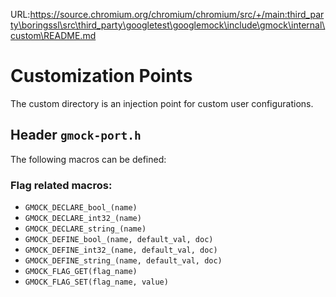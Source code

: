URL:https://source.chromium.org/chromium/chromium/src/+/main:third_party\boringssl\src\third_party\googletest\googlemock\include\gmock\internal\custom\README.md
# Customization Points

The custom directory is an injection point for custom user configurations.

## Header `gmock-port.h`

The following macros can be defined:

### Flag related macros:

*   `GMOCK_DECLARE_bool_(name)`
*   `GMOCK_DECLARE_int32_(name)`
*   `GMOCK_DECLARE_string_(name)`
*   `GMOCK_DEFINE_bool_(name, default_val, doc)`
*   `GMOCK_DEFINE_int32_(name, default_val, doc)`
*   `GMOCK_DEFINE_string_(name, default_val, doc)`
*   `GMOCK_FLAG_GET(flag_name)`
*   `GMOCK_FLAG_SET(flag_name, value)`
